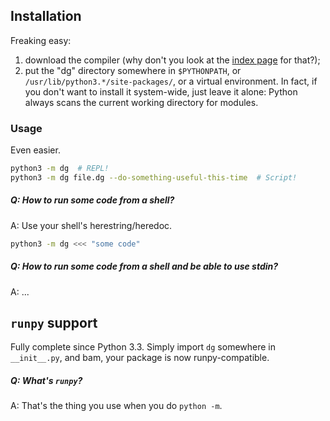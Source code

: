 ## Installation

Freaking easy:

1. download the compiler (why don't you look at the [index page](/) for that?);
2. put the "dg" directory somewhere in `$PYTHONPATH`, or `/usr/lib/python3.*/site-packages/`, or a virtual environment. In fact, if you don't want to install it system-wide, just leave it alone: Python always scans the current working directory for modules.

### Usage

Even easier.

```bash
python3 -m dg  # REPL!
python3 -m dg file.dg --do-something-useful-this-time  # Script!
```

##### Q: How to run some code from a shell?

A: Use your shell's herestring/heredoc.

```bash
python3 -m dg <<< "some code"
```

##### Q: How to run some code from a shell *and* be able to use stdin?

A: ...

## `runpy` support

Fully complete since Python 3.3. Simply import `dg` somewhere in `__init__.py`, and bam,
your package is now runpy-compatible.

##### Q: What's `runpy`?

A: That's the thing you use when you do `python -m`.
